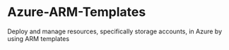 # Azure-ARM-Templates
Deploy and manage resources, specifically storage accounts, in Azure by using ARM templates 
